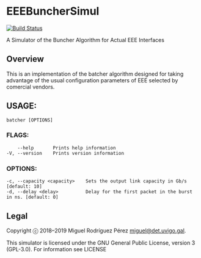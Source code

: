EEEBuncherSimul
=======

[![Build Status](https://travis-ci.org/migrax/EEEBuncherSimul.svg?branch=master)](https://travis-ci.org/migrax/EEEBuncherSimul)

A Simulator of the Buncher Algorithm for Actual EEE Interfaces 

## Overview

This is an implementation of the batcher algorithm designed for taking advantage of the
usual configuration parameters of EEE selected by comercial vendors.

## USAGE:
    batcher [OPTIONS]

### FLAGS:
        --help       Prints help information
    -V, --version    Prints version information

### OPTIONS:
    -c, --capacity <capacity>    Sets the output link capacity in Gb/s [default: 10]
    -d, --delay <delay>          Delay for the first packet in the burst in ns. [default: 0]

## Legal

Copyright ⓒ 2018–2019 Miguel Rodríguez Pérez <miguel@det.uvigo.gal>.

This simulator is licensed under the GNU General Public License, version 3 (GPL-3.0). For information see LICENSE
